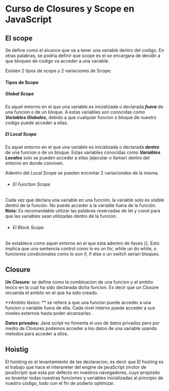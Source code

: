 # Curso de Closures y Scope en JavaScript

## El scope

Se define como el alcance que va a tener una variable dentro del codigo. En otras palabras, se podria definir que scope es el se encargara de decidir a que bloques de codigo va acceder a una variable.

Existen 2 tipos de scope y 2 variaciones de Scope:

#### Tipos de Scope

##### Global Scope

Es aquel entorno en el que una variable es inicializada o declarada ***fuera*** de una funcion o de un bloque. A estas variables son conocidas como ___Variables Globales___, debido a que cualquier funcion o bloque de nuestro codigo puede acceder a ellas.

##### El Local Scope

Es aquel entorno en el que una variable es inicializada o declarada ***dentro*** de una funcion o de un bloque. Estas variables conocidas como ___Variables Locales___ solo se pueden acceder a ellas (ejecutar o llamar) dentro del entorno en donde conviven.

Adentro del Local Scope se pueden encontar 2 variaciondes de la misma.


- ###### El Function Scope

Cada vez que declara una variable en una función, la variable solo es visible dentro de la función. No puede acceder a la variable fuera de la función. **Nota:** Es recomandable utilizar las palabras reservadas de let y const para que las variables sean utilizadas dentro de la funcion.

- ###### El Block Scope

Se establece como aquel entorno en el que esta adentro de llaves {}. Esto implica que una sentencia control como lo es un for, while un do while, o funciones condicionales como lo son if, if else o un switch serian bloques.

## Closure

**Un Closure:** se define como la combinacion de una funcion y el ambito lexico en la cual ha sido declarada dicha funcion. Es decir que un Closure recuerda el ambito en el que ha sido creado.

**Ambito léxico: ** se refiere a que una funcion puede acceder a una funcion o variable fuera de ella. Cada nivel interno puede acceder a sus niveles externos hasta poder alcanzarlas.

**Datos privados:** Java script no fomenta el uso de datos privados pero por medio de Closures podemos acceder a los datos de una variable usando metodos para acceder a ellos.

## Hoistig

El hoisting es el levantamiento de las declaracion, es decir que El hosting es el trabajo que hace el interpreter del engine de javaScript (motor de javaScript) que esta por defecto en nuestros navegadores, cuyo propósito es levantar todas nuestras funciones  y variables inicializadas al principio de nuestro código, todo con el fin de poderlo optimizar.